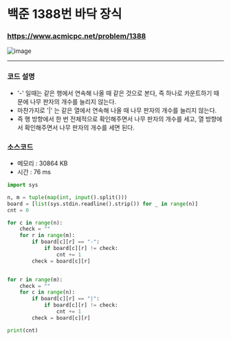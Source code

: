 백준 1388번 바닥 장식
=====================

### <https://www.acmicpc.net/problem/1388>
![image](https://user-images.githubusercontent.com/83554018/154082878-be6672eb-225e-498a-a9aa-4dbc4c6b72db.png)

<hr>

### 코드 설명
+ '-' 일때는 같은 행에서 연속해 나올 때 같은 것으로 본다, 즉 하나로 카운트하기 때문에 나무 판자의 개수를 늘리지 않는다. 
+ 마찬가지로 '|' 는 같은 열에서 연속해 나올 때 나무 판자의 개수를 늘리지 않는다.
+ 즉 행 방향에서 한 번 전체적으로 확인해주면서 나무 판자의 개수를 세고, 열 방향에서 확인해주면서 나무 판자의 개수를 세면 된다.

### 소스코드
+ 메모리 : 30864 KB
+ 시간 : 76 ms
```python
import sys

n, m = tuple(map(int, input().split()))
board = [list(sys.stdin.readline().strip()) for _ in range(n)]
cnt = 0

for c in range(n):
	check = ""
	for r in range(m):
		if board[c][r] == "-":
			if board[c][r] != check:
				cnt += 1
		check = board[c][r]


for r in range(m):
	check = ""
	for c in range(n):
		if board[c][r] == "|":
			if board[c][r] != check:
				cnt += 1
		check = board[c][r]

print(cnt)
```
